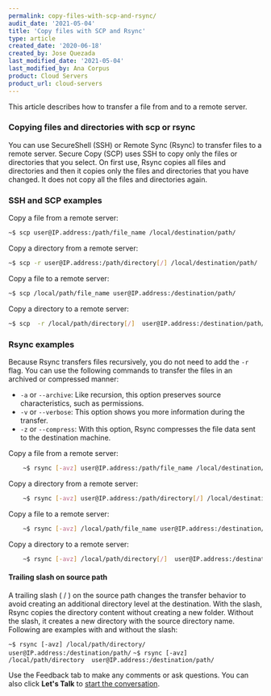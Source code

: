 ```yaml
---
permalink: copy-files-with-scp-and-rsync/
audit_date: '2021-05-04'
title: 'Copy files with SCP and Rsync'
type: article
created_date: '2020-06-18'
created_by: Jose Quezada
last_modified_date: '2021-05-04'
last_modified_by: Ana Corpus
product: Cloud Servers
product_url: cloud-servers
---
```


This article describes how to transfer a file from and to a remote server.

### Copying files and directories with scp or rsync

You can use SecureShell (SSH) or Remote Sync (Rsync) to transfer files to a remote server.
Secure Copy (SCP) uses SSH to copy only the files or directories that you select. On first
use, Rsync copies all files and directories and then it copies only the files and directories
that you have changed. It does not copy all the files and directories again.

### SSH and SCP examples

Copy a file from a remote server:

```sh
~$ scp user@IP.address:/path/file_name /local/destination/path/
```

Copy a directory from a remote server:

```sh
~$ scp -r user@IP.address:/path/directory[/] /local/destination/path/
```

Copy a file to a remote server:

```sh
~$ scp /local/path/file_name user@IP.address:/destination/path/
```

Copy a directory to a remote server:

```sh
~$ scp  -r /local/path/directory[/]  user@IP.address:/destination/path/
```

### Rsync examples

Because Rsync transfers files recursively, you do not need to add the `-r`
flag. You can use the following commands to transfer the files in an archived
or compressed manner:

- `-a` or `--archive`: Like recursion, this option preserves source characteristics, such as permissions.
- `-v` or `--verbose`: This option shows you more information during the transfer.
- `-z` or `--compress`: With this option, Rsync compresses the file data sent to the destination machine.

Copy a file from a remote server:
 
```sh
	~$ rsync [-avz] user@IP.address:/path/file_name /local/destination/path/
```

Copy a directory from a remote server:

```sh
	~$ rsync [-avz] user@IP.address:/path/directory[/] /local/destination/path/
```

Copy a file to a remote server:

```sh
	~$ rsync [-avz] /local/path/file_name user@IP.address:/destination/path/
```

Copy a directory to a remote server:

```sh
	~$ rsync [-avz] /local/path/directory[/]  user@IP.address:/destination/path/
```

#### Trailing slash on source path

A  trailing  slash ( \/ ) on the source path changes the transfer behavior to 
avoid creating an additional directory level at the destination. With the slash,
Rsync copies the directory content without creating a new folder. Without the slash,
it creates a new directory with the source directory name. Following are examples with
and without the slash:

`
~$ rsync [-avz] /local/path/directory/  user@IP.address:/destination/path/
`
`
~$ rsync [-avz] /local/path/directory  user@IP.address:/destination/path/
`

Use the Feedback tab to make any comments or ask questions. You can also click
**Let's Talk** to [start the conversation](https://www.rackspace.com/).
